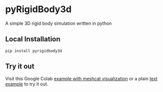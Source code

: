 # pyRigidBody3d
A simple 3D rigid body simulation written in python

## Local Installation
```
pip install pyrigidbody3d
```
## Try it out
Visit this Google Colab [example with meshcat visualization](https://colab.research.google.com/drive/1D9esp0r8oPD0Ou3drzqnjrVT4KsRHovC) or a plain [text example](https://colab.research.google.com/drive/16ysEHVTJ20sLaIrVVCyAUrRw4az0BKRv?usp=sharing) to try it out.
